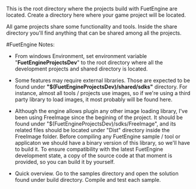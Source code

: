 This is the root directory where the projects build with FuetEngine are located.
Create a directory here where your game project will be located.

All game projects share some functionality and tools. Inside the share directory you'll find anything that can be shared among all the projects.

#FuetEngine Notes:

- From windows Environment, set environment variable "**FuetEngineProjectsDev**" to the root directory where all the development projects and shared directory is located.

- Some features may require external libraries. Those are expected to be found under 
**"$(FuetEngineProjectsDev)/shared/sdks"** directory. For instance, almost all tools / projects use images, so if we're using a third party library to load images, it most probably will be found here.

- Although the engine allows plugin any other image loading library, I've been using FreeImage since the begining of the project. It should be found under "$(FuetEngineProjectsDev)/sdks/FreeImage", and its related files should be located under "Dist" directory inside the FreeImage folder. Before compiling any FuetEngine sample / tool or applicaton we should have a binary version of this library, so we'll have to build it. To ensure compatibility with the latest FuetEngine development state, a copy of the source code at that moment is provided, so you can build it by yourself.

- Quick overview. Go to the samples directory and open the solution found under build directory. Compile and test each sample.
